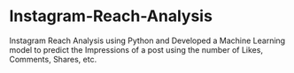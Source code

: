 # Instagram-Reach-Analysis
Instagram Reach Analysis using Python and Developed a Machine Learning model to predict the Impressions of a post using the number of Likes, Comments, Shares, etc.
